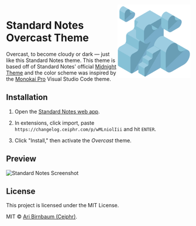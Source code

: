 <img src="https://raw.githubusercontent.com/ceiphr/sn-overcast-theme/master/overcast.png" alt="overcast" align="right" width=200px/>

# Standard Notes Overcast Theme

Overcast, to become cloudy or dark — just like this Standard Notes theme.
This theme is based off of Standard Notes' official [Midnight Theme](https://github.com/sn-extensions/midnight-theme) and the color scheme was inspired by the [Monokai Pro](https://monokai.pro/) Visual Studio Code theme.

## Installation

1. Open the [Standard Notes web app](https://app.standardnotes.org/).

2. In extensions, click import, paste `https://changelog.ceiphr.com/p/wMLniolIii` and hit `ENTER`.

3. Click "Install," then activate the *Overcast* theme.

## Preview

![Standard Notes Screenshot](https://cdn.ceiphr.io/standardnotes/overcast/sn-overcast-theme-screenshot.png)

## License

This project is licensed under the MIT License.

MIT © [Ari Birnbaum (Ceiphr)](https://www.ceiphr.com).
